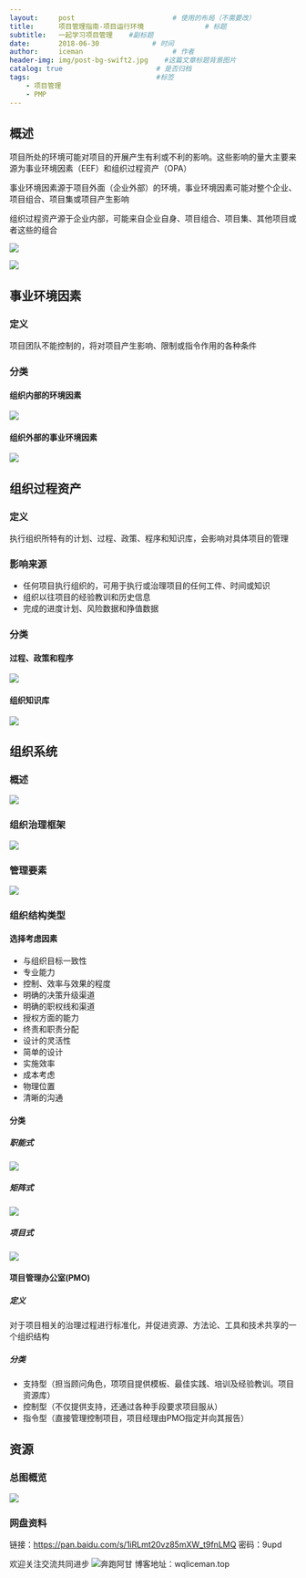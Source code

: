 ```yaml
---
layout:     post                    	# 使用的布局（不需要改）
title:      项目管理指南-项目运行环境               # 标题 
subtitle:   一起学习项目管理 	#副标题
date:       2018-06-30             # 时间
author:     iceman                      # 作者
header-img: img/post-bg-swift2.jpg    #这篇文章标题背景图片
catalog: true                       # 是否归档
tags:                               #标签
    - 项目管理
    - PMP
---
```


## 概述

项目所处的环境可能对项目的开展产生有利或不利的影响。这些影响的量大主要来源为事业环境因素（EEF）和组织过程资产（OPA）

事业环境因素源于项目外面（企业外部）的环境，事业环境因素可能对整个企业、项目组合、项目集或项目产生影响

组织过程资产源于企业内部，可能来自企业自身、项目组合、项目集、其他项目或者这些的组合

![](http://ww1.sinaimg.cn/large/665db722gy1fstihvxvglj20gs02o0ss.jpg)

![](http://ww1.sinaimg.cn/large/665db722gy1fstigypsknj20s60gfwg0.jpg)



## 事业环境因素

### 定义

项目团队不能控制的，将对项目产生影响、限制或指令作用的各种条件

### 分类

#### 组织内部的环境因素

![](http://ww1.sinaimg.cn/large/665db722gy1fstiklgc1wj20e107kweo.jpg)

#### 组织外部的事业环境因素

![](http://ww1.sinaimg.cn/large/665db722gy1fstim008e6j209x06uaa3.jpg)



## 组织过程资产

### 定义

执行组织所特有的计划、过程、政策、程序和知识库，会影响对具体项目的管理

### 影响来源

- 任何项目执行组织的，可用于执行或治理项目的任何工件、时间或知识
- 组织以往项目的经验教训和历史信息
- 完成的进度计划、风险数据和挣值数据

### 分类

#### 过程、政策和程序

![](http://ww1.sinaimg.cn/large/665db722gy1fstip1u8hmj20ke0fp3zi.jpg)

#### 组织知识库

![](http://ww1.sinaimg.cn/large/665db722gy1fstipq1wttj20jm086gm8.jpg)



## 组织系统

### 概述

![](http://ww1.sinaimg.cn/large/665db722gy1fstis5ttp6j20ha09cjs2.jpg)

### 组织治理框架

![](http://ww1.sinaimg.cn/large/665db722gy1fstisbnjx2j20o70fo0ti.jpg)

### 管理要素

![](http://ww1.sinaimg.cn/large/665db722gy1fstisgy14xj20hq0g9mxy.jpg)

### 组织结构类型

#### 选择考虑因素

- 与组织目标一致性
- 专业能力
- 控制、效率与效果的程度
- 明确的决策升级渠道
- 明确的职权线和渠道
- 授权方面的能力
- 终责和职责分配
- 设计的灵活性
- 简单的设计
- 实施效率
- 成本考虑
- 物理位置
- 清晰的沟通

#### 分类

##### 职能式

![](http://ww1.sinaimg.cn/large/665db722gy1fstivduzk4j20fi0973yv.jpg)

##### 矩阵式

![](http://ww1.sinaimg.cn/large/665db722gy1fstivv404hj20et0b2gm1.jpg)

##### 项目式

![](http://ww1.sinaimg.cn/large/665db722gy1fstixksbgwj20ey0a83z1.jpg)

#### 项目管理办公室(PMO)

##### 定义

对于项目相关的治理过程进行标准化，并促进资源、方法论、工具和技术共享的一个组织结构

##### 分类

- 支持型（担当顾问角色，项项目提供模板、最佳实践、培训及经验教训。项目资源库）
- 控制型（不仅提供支持，还通过各种手段要求项目服从）
- 指令型（直接管理控制项目，项目经理由PMO指定并向其报告）



## 资源

### 总图概览

![](http://ww1.sinaimg.cn/large/665db722gy1fstj48fm8qj210u3outmh.jpg)



### 网盘资料

链接：https://pan.baidu.com/s/1iRLmt20vz85mXW_t9fnLMQ 密码：9upd

欢迎关注交流共同进步
![奔跑阿甘](http://ww1.sinaimg.cn/large/665db722gy1frf76owwqjj2076076q3e.jpg)
博客地址：wqliceman.top